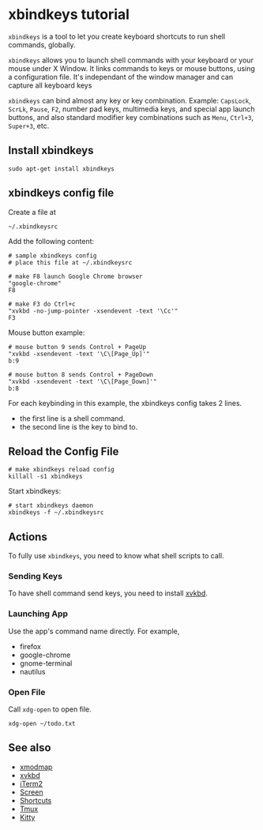 # xbindkeys tutorial

`xbindkeys` is a tool to let you create keyboard shortcuts to run shell commands, globally.

`xbindkeys` allows you to launch shell commands with your keyboard or your mouse under X Window. It links commands to keys or mouse buttons, using a configuration file. It's independant of the window manager and can capture all keyboard keys

`xbindkeys` can bind almost any key or key combination. Example: `CapsLock`, `ScrLk`, `Pause`, `F2`, number pad keys, multimedia keys, and special app launch buttons, and also standard modifier key combinations such as `Menu`, `Ctrl+3`, `Super+3`, etc.

## Install xbindkeys

```shell
sudo apt-get install xbindkeys
```

## xbindkeys config file

Create a file at

`~/.xbindkeysrc`

Add the following content:

```text
# sample xbindkeys config
# place this file at ~/.xbindkeysrc

# make F8 launch Google Chrome browser
"google-chrome"
F8

# make F3 do Ctrl+c
"xvkbd -no-jump-pointer -xsendevent -text '\Cc'"
F3
```

Mouse button example:

```text
# mouse button 9 sends Control + PageUp
"xvkbd -xsendevent -text '\C\[Page_Up]'"
b:9

# mouse button 8 sends Control + PageDown
"xvkbd -xsendevent -text '\C\[Page_Down]'"
b:8
```

For each keybinding in this example, the xbindkeys config takes 2 lines.

- the first line is a shell command.
- the second line is the key to bind to.

## Reload the Config File

```shell
# make xbindkeys reload config
killall -s1 xbindkeys
```

Start xbindkeys:

```shell
# start xbindkeys daemon
xbindkeys -f ~/.xbindkeysrc
```

## Actions

To fully use `xbindkeys`, you need to know what shell scripts to call.

### Sending Keys

To have shell command send keys, you need to install [xvkbd](xvkbd.md).

### Launching App

Use the app's command name directly. For example,

- firefox
- google-chrome
- gnome-terminal
- nautilus

### Open File

Call `xdg-open` to open file.

```shell
xdg-open ~/todo.txt
```

## See also

- [xmodmap](xmodmap.md)
- [xvkbd](xvkbd.md)
- [iTerm2](../terminal/iterm2.md)
- [Screen](../terminal/screen.md)
- [Shortcuts](shortcuts.md)
- [Tmux](../terminal/tmux.md)
- [Kitty](../terminal/kitty/kitty.md)
